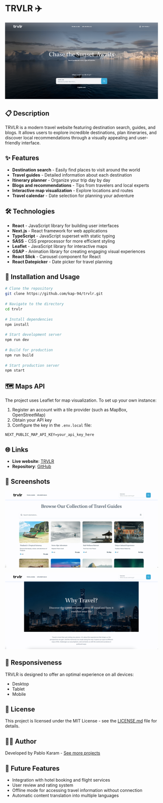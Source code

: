 # TRVLR ✈️

![TRVLR main page](/public/images/trvlr-hero.png)

## 📋 Description

TRVLR is a modern travel website featuring destination search, guides, and blogs. It allows users to explore incredible destinations, plan itineraries, and discover local recommendations through a visually appealing and user-friendly interface.

## ✨ Features

- **Destination search** - Easily find places to visit around the world
- **Travel guides** - Detailed information about each destination
- **Itinerary planner** - Organize your trip day by day
- **Blogs and recommendations** - Tips from travelers and local experts
- **Interactive map visualization** - Explore locations and routes
- **Travel calendar** - Date selection for planning your adventure

## 🛠️ Technologies

- **React** - JavaScript library for building user interfaces
- **Next.js** - React framework for web applications
- **TypeScript** - JavaScript superset with static typing
- **SASS** - CSS preprocessor for more efficient styling
- **Leaflet** - JavaScript library for interactive maps
- **GSAP** - Animation library for creating engaging visual experiences
- **React Slick** - Carousel component for React
- **React Datepicker** - Date picker for travel planning

## 🚀 Installation and Usage

```bash
# Clone the repository
git clone https://github.com/kap-94/trvlr.git

# Navigate to the directory
cd trvlr

# Install dependencies
npm install

# Start development server
npm run dev

# Build for production
npm run build

# Start production server
npm start
```

## 🗺️ Maps API

The project uses Leaflet for map visualization. To set up your own instance:

1. Register an account with a tile provider (such as MapBox, OpenStreetMap)
2. Obtain your API key
3. Configure the key in the `.env.local` file:

```
NEXT_PUBLIC_MAP_API_KEY=your_api_key_here
```

## 🌐 Links

- **Live website**: [TRVLR](https://trvlr-xi.vercel.app/)
- **Repository**: [GitHub](https://github.com/kap-94/trvlr)

## 📸 Screenshots

![Travel itineraries visualization](/public/images/trvlr-trips.png)

![Why Travel page](/public/images/trvlr-why-travel.png)

## 📱 Responsiveness

TRVLR is designed to offer an optimal experience on all devices:

- Desktop
- Tablet
- Mobile

## 📝 License

This project is licensed under the MIT License - see the [LICENSE.md](LICENSE.md) file for details.

## 👨‍💻 Author

Developed by Pablo Karam - [See more projects](https://www.pablokaram.com)

## 🔮 Future Features

- Integration with hotel booking and flight services
- User review and rating system
- Offline mode for accessing travel information without connection
- Automatic content translation into multiple languages
